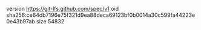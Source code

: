 version https://git-lfs.github.com/spec/v1
oid sha256:ce64db7196e75f321d9ea88deca69123bf0b0014a30c599fa44223e0e43b97ab
size 54832
